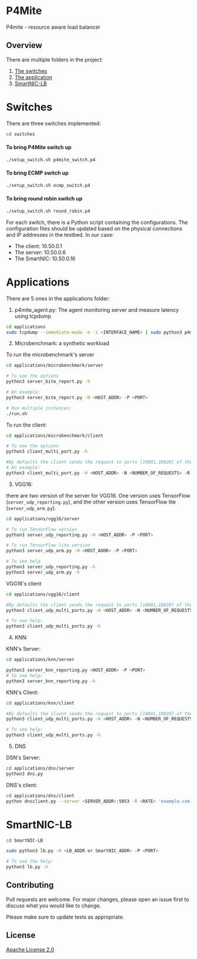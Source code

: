 # P4Mite

P4mite - resource aware load balancer

## Overview

There are multiple folders in the project:

1. [The switches](https://github.com/PINetDalhousie/in-network-dispatcher#Switches)
2. [The application](https://github.com/PINetDalhousie/in-network-dispatcher#Applications)
3. [SmartNIC-LB](https://github.com/PINetDalhousie/in-network-dispatcher#SmartNIC-LB)



# Switches
There are three switches implemented:

```bash
cd switches
```

#### To bring P4Mite switch up
```bash
./setup_switch.sh p4mite_switch.p4
```
#### To bring ECMP switch up
```bash
./setup_switch.sh ecmp_switch.p4
```
#### To bring round robin switch up
```bash
./setup_switch.sh round_robin.p4
```
For each switch, there is a Python script containing the configurations. The configuration files should be updated based on the physical connections and IP addresses in the testbed. In our case:

- The client: 10.50.0.1
- The server: 10.50.0.6
- The SmartNIC: 10.50.0.16


# Applications
There are 5 ones in the applications folder:


1. p4mite_agent.py:
The agent monitoring server and measure latency using tcpdump
```bash
cd applications
sudo tcpdump --immediate-mode -n -i <INTERFACE_NAME> | sudo python3 p4mite_agent.py <SERVER_ADDR> <ACCELERATE_ADDR> <THRESHOLD>
```

2. Microbenchmark: a synthetic workload

To run the microbenchmark's server
```bash
cd applications/microbenchmark/server

# To see the options
python3 server_bite_report.py -h

# An example:
python3 server_bite_report.py -H <HOST_ADDR> -P <PORT>

# Run multiple instances:
./run.sh
```

To run the client:
```bash
cd applications/microbenchmark/client

# To see the options
python3 client_multi_port.py -h

#By defaults the client sends the request to ports [10001,10020] of the server.
# An example:
python3 client_multi_port.py -H <HOST_ADDR> -N <NUMBER_OF_REQUESTS> -R <SENDING_RATE>
```



3. VGG16: 

there are two version of the server for VGG16. One version uses TensorFlow (```server_udp_reporting.py```), and the other version uses TensorFlow lite (```server_udp_arm.py```).

```bash
cd applications/vgg16/server

# To run TensorFlow version
python3 server_udp_reporting.py -H <HOST_ADDR> -P <PORT>

# To run TensorFlow lite version
python3 server_udp_arm.py -H <HOST_ADDR> -P <PORT>

# To see help
python3 server_udp_reporting.py -h
python3 server_udp_arm.py -h
```

VGG16's client

```bash
cd applications/vgg16/client

#By defaults the client sends the request to ports [10001,10020] of the server.
python3 client_udp_multi_ports.py -H <HOST_ADDR> -N <NUMBER_OF_REQUESTS> -R <SENDING_RATE>

# To see help:
python3 client_udp_multi_ports.py -h
```



4. KNN:

KNN's Server:

```bash
cd applications/knn/server

python3 server_knn_reporting.py <HOST_ADDR> -P <PORT>
# To see help:
python3 server_knn_reporting.py -h
```

KNN's Client:
```bash
cd applications/knn/client

#By defaults the client sends the request to ports [10001,10020] of the server.
python3 client_udp_multi_ports.py -H <HOST_ADDR> -N <NUMBER_OF_REQUESTS> -R <SENDING_RATE>

# To see help:
python3 client_udp_multi_ports.py -h
```


5. DNS

DSN's Server:
```bash
cd applications/dns/server
python3 dns.py
```

DNS's client:
```bash
cd applications/dns/client
python dnsclient.py --server <SERVER_ADDR>:5053 -R <RATE> 'example.com'
```

<!-- 
```python
import foobar

# returns 'words'
foobar.pluralize('word')

# returns 'geese'
foobar.pluralize('goose')

# returns 'phenomenon'
foobar.singularize('phenomena')
``` -->

# SmartNIC-LB

```bash
cd SmartNIC-LB

sudo python3 lb.py -H <LB_ADDR or SmartNIC_ADDR> -P <PORT>

# To see the help:
python3 lb.py -h
```
## Contributing
Pull requests are welcome. For major changes, please open an issue first to discuss what you would like to change.

Please make sure to update tests as appropriate.

## License
[Apache License 2.0](https://github.com/PINetDalhousie/in-network-dispatcher/blob/main/LICENSE)

